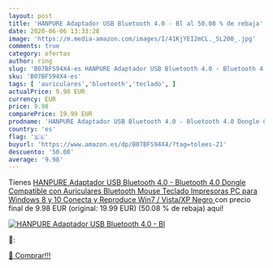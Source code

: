 ```yaml
---
layout: post
title: 'HANPURE Adaptador USB Bluetooth 4.0 - Bl al 50.08 % de rebaja'
date: 2020-06-06 13:33:28
image: 'https://m.media-amazon.com/images/I/41KjYEI2mCL._SL200_.jpg'
comments: true
category: ofertas
author: ring
slug: 'B07BFS94X4-es HANPURE Adaptador USB Bluetooth 4.0 - Bluetooth 4.0 Dongle...'
sku: 'B07BFS94X4-es'
tags: [ 'auriculares','bluetooth','teclado', ]
actualPrice: 9.98 EUR
currency: EUR
price: 9.98
comparePrice: 19.99 EUR
prodname: 'HANPURE Adaptador USB Bluetooth 4.0 - Bluetooth 4.0 Dongle Compatible con Auriculares Bluetooth Mouse Teclado Impresoras PC para Windows 8 y 10  Conecta y Reproduce  Win7 / Vista/XP  Negro '
country: 'es'
flag: '🇪🇸'
buyurl: 'https://www.amazon.es/dp/B07BFS94X4/?tag=tolees-21'
descuento: '50.08'
average: '9.98'
---
```


Tienes [HANPURE Adaptador USB Bluetooth 4.0 - Bluetooth 4.0 Dongle Compatible con Auriculares Bluetooth Mouse Teclado Impresoras PC para Windows 8 y 10  Conecta y Reproduce  Win7 / Vista/XP  Negro ](https://www.amazon.es/dp/B07BFS94X4/?tag=tolees-21) con precio final de  9.98 EUR (original: 19.99 EUR) (50.08 %  de rebaja) aqui!

[![HANPURE Adaptador USB Bluetooth 4.0 - Bl](https://m.media-amazon.com/images/I/41KjYEI2mCL._SL200_.jpg)](https://www.amazon.es/dp/B07BFS94X4/?tag=tolees-21)

🔎:


[🛒 Comprar!!!](https://www.amazon.es/dp/B07BFS94X4/?tag=tolees-21)

